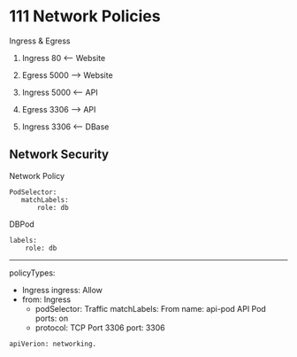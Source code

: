  # 111 Network Policies


Ingress  & Egress

1. Ingress   80 <--     Website
2. Egress  5000 -->     Website

3. Ingress 5000 <--    API
4. Egress  3306 -->    API

5. Ingress 3306 <--    DBase

 ## Network Security

 Network Policy
 ```
 PodSelector:
    matchLabels:
        role: db
```


DBPod

```
labels:
    role: db
```

---

policyTypes:
- Ingress
ingress:                            Allow
- from:                             Ingress
    - podSelector:                  Traffic
        matchLabels:                From
            name: api-pod           API Pod
    ports:                          on
    - protocol: TCP                 Port 3306
      port: 3306


```
apiVerion: networking.
```
